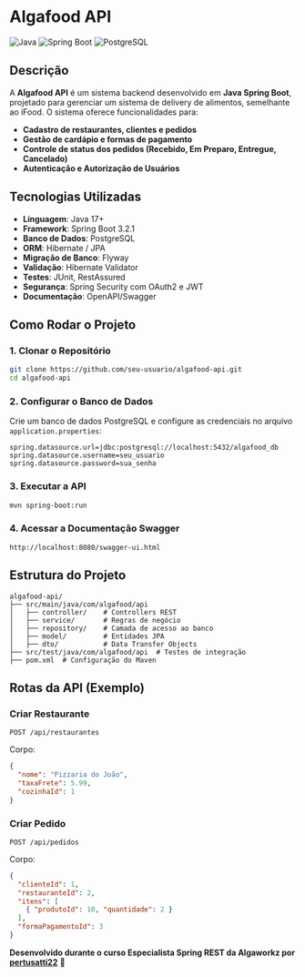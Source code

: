 # Algafood API

![Java](https://img.shields.io/badge/Java-ED8B00?style=for-the-badge&logo=java&logoColor=white)
![Spring Boot](https://img.shields.io/badge/Spring_Boot-6DB33F?style=for-the-badge&logo=spring-boot&logoColor=white)
![PostgreSQL](https://img.shields.io/badge/PostgreSQL-316192?style=for-the-badge&logo=postgresql&logoColor=white)

## Descrição
A **Algafood API** é um sistema backend desenvolvido em **Java Spring Boot**, projetado para gerenciar um sistema de delivery de alimentos, semelhante ao iFood. O sistema oferece funcionalidades para:
- **Cadastro de restaurantes, clientes e pedidos**
- **Gestão de cardápio e formas de pagamento**
- **Controle de status dos pedidos (Recebido, Em Preparo, Entregue, Cancelado)**
- **Autenticação e Autorização de Usuários**

## Tecnologias Utilizadas
- **Linguagem**: Java 17+
- **Framework**: Spring Boot 3.2.1
- **Banco de Dados**: PostgreSQL
- **ORM**: Hibernate / JPA
- **Migração de Banco**: Flyway
- **Validação**: Hibernate Validator
- **Testes**: JUnit, RestAssured
- **Segurança**: Spring Security com OAuth2 e JWT
- **Documentação**: OpenAPI/Swagger

## Como Rodar o Projeto
### 1. Clonar o Repositório
```bash
git clone https://github.com/seu-usuario/algafood-api.git
cd algafood-api
```
### 2. Configurar o Banco de Dados
Crie um banco de dados PostgreSQL e configure as credenciais no arquivo `application.properties`:
```properties
spring.datasource.url=jdbc:postgresql://localhost:5432/algafood_db
spring.datasource.username=seu_usuario
spring.datasource.password=sua_senha
```

### 3. Executar a API
```bash
mvn spring-boot:run
```

### 4. Acessar a Documentação Swagger
```
http://localhost:8080/swagger-ui.html
```

## Estrutura do Projeto
```
algafood-api/
├── src/main/java/com/algafood/api
│   ├── controller/    # Controllers REST
│   ├── service/       # Regras de negócio
│   ├── repository/    # Camada de acesso ao banco
│   ├── model/         # Entidades JPA
│   ├── dto/           # Data Transfer Objects
├── src/test/java/com/algafood/api  # Testes de integração
├── pom.xml  # Configuração do Maven
```

## Rotas da API (Exemplo)
### Criar Restaurante
```http
POST /api/restaurantes
```
Corpo:
```json
{
  "nome": "Pizzaria do João",
  "taxaFrete": 5.99,
  "cozinhaId": 1
}
```

### Criar Pedido
```http
POST /api/pedidos
```
Corpo:
```json
{
  "clienteId": 1,
  "restauranteId": 2,
  "itens": [
    { "produtoId": 10, "quantidade": 2 }
  ],
  "formaPagamentoId": 3
}
````

**Desenvolvido durante o curso Especialista Spring REST da Algaworkz por [pertusatti22](https://github.com/pertusatti22)** 🚀

